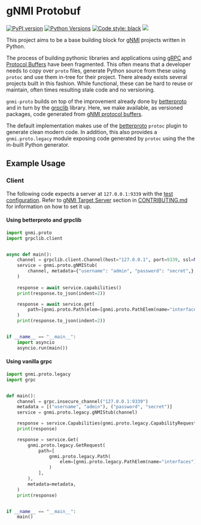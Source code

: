 # gNMI Protobuf
[![PyPI version](https://badge.fury.io/py/gnmi-proto.svg)](https://badge.fury.io/py/gnmi-proto)
[![Python Versions](https://img.shields.io/pypi/pyversions/gnmi-proto)](https://pypi.org/project/gnmi-proto/)
[![Code style: black](https://img.shields.io/badge/code%20style-black-000000.svg)](https://github.com/psf/black)
[![](https://github.com/python-gnxi/python-gnmi-proto/workflows/Test%20Suite/badge.svg)](https://github.com/python-gnxi/python-gnmi-proto/actions?query=workflow%3A%22Test+Suite%22)


This project aims to be a base building block for [gNMI](https://github.com/openconfig/gnmi) projects written in Python.

The process of building pythonic libraries and applications using [gRPC](https://grpc.io/) and [Protocol Buffers](https://developers.google.com/protocol-buffers) 
have been fragmented. This often means that a developer needs to copy over `proto` files, generate Python source from 
these using `protoc` and use them in-tree for their project. There already exists several projects built in this fashion. 
While functional, these can be hard to reuse or maintain, often times resulting stale code and no versioning.

`gnmi-proto` builds on top of the improvement already done by [betterproto](https://pypi.org/project/betterproto/) and 
in turn by the [grpclib](https://pypi.org/project/grpclib/) library. Here, we make available, as versioned packages, 
code generated from [gNMI protocol buffers](https://github.com/openconfig/gnmi/tree/master/proto).

The default implementation makes use of the [betterproto](https://pypi.org/project/betterproto/) `protoc` plugin to 
generate clean modern code. In addition, this also provides a `gnmi.proto.legacy` module exposing code generated by 
`protoc` using the the in-built Python generator.

## Example Usage
### Client
The following code expects a server at `127.0.0.1:9339` with the [test configuration](https://github.com/python-gnxi/python-gnmi-proto/blob/master/tests/integration/fixtures/config.json). Refer to [gNMI Target Server](https://github.com/python-gnxi/python-gnmi-proto/blob/master/CONTRIBUTING.md#gnmi-target-server) section in [CONTRIBUTING.md](https://github.com/python-gnxi/python-gnmi-proto/blob/master/CONTRIBUTING.md) for information on how to set it up.

#### Using betterproto and grpclib
```py  
import gnmi.proto
import grpclib.client


async def main():
    channel = grpclib.client.Channel(host="127.0.0.1", port=9339, ssl=None)
    service = gnmi.proto.gNMIStub(
        channel, metadata={"username": "admin", "password": "secret",},
    )
    
    response = await service.capabilities()
    print(response.to_json(indent=2))

    response = await service.get(
        path=[gnmi.proto.Path(elem=[gnmi.proto.PathElem(name="interfaces")])],
    )
    print(response.to_json(indent=2))


if __name__ == "__main__":
    import asyncio
    asyncio.run(main())

```

#### Using vanilla grpc
```py
import gnmi.proto.legacy
import grpc


def main():
    channel = grpc.insecure_channel("127.0.0.1:9339")
    metadata = [("username", "admin"), ("password", "secret")]
    service = gnmi.proto.legacy.gNMIStub(channel)

    response = service.Capabilities(gnmi.proto.legacy.CapabilityRequest())
    print(response)

    response = service.Get(
        gnmi.proto.legacy.GetRequest(
            path=[
                gnmi.proto.legacy.Path(
                    elem=[gnmi.proto.legacy.PathElem(name="interfaces")]
                )
            ],
        ),
        metadata=metadata,
    )
    print(response)


if __name__ == "__main__":
    main()

```
